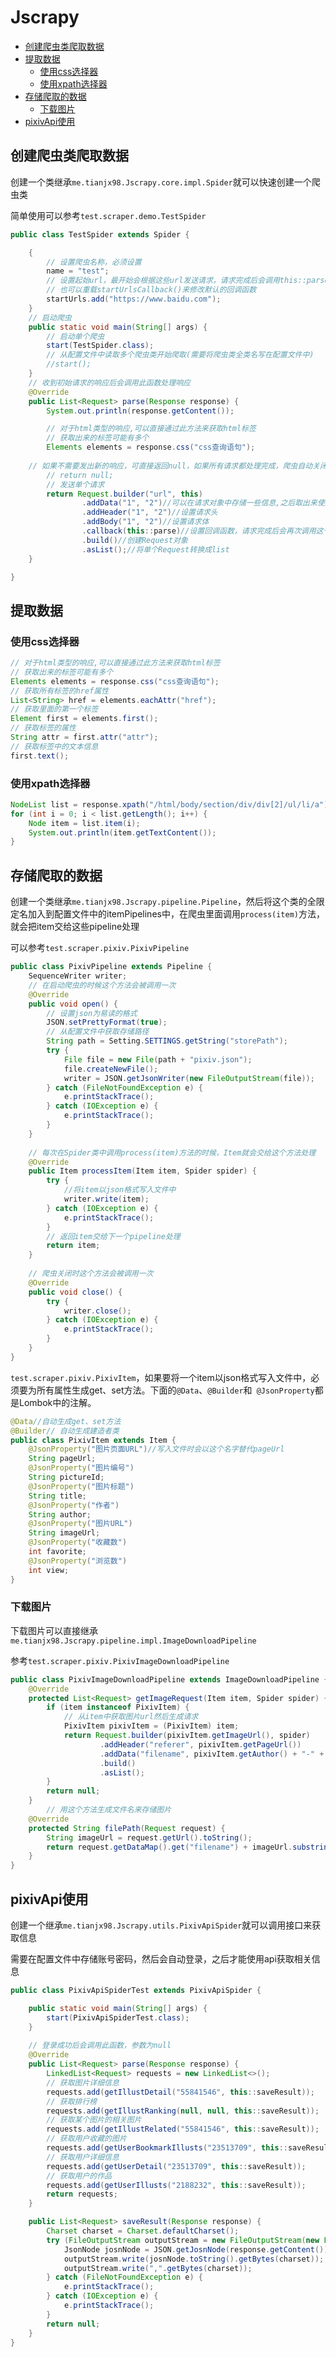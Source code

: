# Jscrapy

* [创建爬虫类爬取数据](#创建爬虫类爬取数据)
* [提取数据](#提取数据)
  + [使用css选择器](#使用css选择器)
  + [使用xpath选择器](#使用xpath选择器)
* [存储爬取的数据](#存储爬取的数据)
  + [下载图片](#下载图片)
* [pixivApi使用](#pixivApi使用)

## 创建爬虫类爬取数据

创建一个类继承`me.tianjx98.Jscrapy.core.impl.Spider`就可以快速创建一个爬虫类

简单使用可以参考`test.scraper.demo.TestSpider`

```java
public class TestSpider extends Spider {

    {
        // 设置爬虫名称，必须设置
        name = "test";
        // 设置起始url，最开始会根据这些url发送请求，请求完成后会调用this::parse函数处理响应
        // 也可以重载startUrlsCallback()来修改默认的回调函数
        startUrls.add("https://www.baidu.com");
    }
	// 启动爬虫
    public static void main(String[] args) {
      	// 启动单个爬虫
        start(TestSpider.class);
      	// 从配置文件中读取多个爬虫类开始爬取(需要将爬虫类全类名写在配置文件中)
      	//start();
    }
	// 收到初始请求的响应后会调用此函数处理响应
    @Override
    public List<Request> parse(Response response) {
        System.out.println(response.getContent());

        // 对于html类型的响应,可以直接通过此方法来获取html标签
        // 获取出来的标签可能有多个
        Elements elements = response.css("css查询语句");
      
	// 如果不需要发出新的响应，可直接返回null，如果所有请求都处理完成，爬虫自动关闭
        // return null;
        // 发送单个请求
        return Request.builder("url", this)
                .addData("1", "2")//可以在请求对象中存储一些信息,之后取出来使用
                .addHeader("1", "2")//设置请求头
                .addBody("1", "2")//设置请求体
                .callback(this::parse)//设置回调函数，请求完成后会再次调用这个函数
                .build()//创建Request对象
                .asList();//将单个Request转换成list
    }

}
```

## 提取数据

### 使用css选择器

```java
// 对于html类型的响应,可以直接通过此方法来获取html标签
// 获取出来的标签可能有多个
Elements elements = response.css("css查询语句");
// 获取所有标签的href属性
List<String> href = elements.eachAttr("href");
// 获取里面的第一个标签
Element first = elements.first();
// 获取标签的属性
String attr = first.attr("attr");
// 获取标签中的文本信息
first.text();
```

### 使用xpath选择器

```java
NodeList list = response.xpath("/html/body/section/div/div[2]/ul/li/a");
for (int i = 0; i < list.getLength(); i++) {
    Node item = list.item(i);
    System.out.println(item.getTextContent());
}
```

## 存储爬取的数据

创建一个类继承`me.tianjx98.Jscrapy.pipeline.Pipeline`，然后将这个类的全限定名加入到配置文件中的itemPipelines中，在爬虫里面调用`process(item)`方法，就会把item交给这些pipeline处理

可以参考`test.scraper.pixiv.PixivPipeline`

```java
public class PixivPipeline extends Pipeline {
    SequenceWriter writer;
  	// 在启动爬虫的时候这个方法会被调用一次
    @Override
    public void open() {
        // 设置json为易读的格式
        JSON.setPrettyFormat(true);
        // 从配置文件中获取存储路径
        String path = Setting.SETTINGS.getString("storePath");
        try {
            File file = new File(path + "pixiv.json");
            file.createNewFile();
            writer = JSON.getJsonWriter(new FileOutputStream(file));
        } catch (FileNotFoundException e) {
            e.printStackTrace();
        } catch (IOException e) {
            e.printStackTrace();
        }
    }
		
  	// 每次在Spider类中调用process(item)方法的时候，Item就会交给这个方法处理
    @Override
    public Item processItem(Item item, Spider spider) {
        try {
          	//将item以json格式写入文件中
            writer.write(item);
        } catch (IOException e) {
            e.printStackTrace();
        }
        // 返回item交给下一个pipeline处理
        return item;
    }
		
  	// 爬虫关闭时这个方法会被调用一次
    @Override
    public void close() {
        try {
            writer.close();
        } catch (IOException e) {
            e.printStackTrace();
        }
    }
}
```

`test.scraper.pixiv.PixivItem`，如果要将一个item以json格式写入文件中，必须要为所有属性生成get、set方法。下面的`@Data`、`@Builder`和` @JsonProperty`都是Lombok中的注解。

```java
@Data//自动生成get、set方法
@Builder// 自动生成建造者类
public class PixivItem extends Item {
    @JsonProperty("图片页面URL")//写入文件时会以这个名字替代pageUrl
    String pageUrl;
    @JsonProperty("图片编号")
    String pictureId;
    @JsonProperty("图片标题")
    String title;
    @JsonProperty("作者")
    String author;
    @JsonProperty("图片URL")
    String imageUrl;
    @JsonProperty("收藏数")
    int favorite;
    @JsonProperty("浏览数")
    int view;
}
```

### 下载图片

下载图片可以直接继承`me.tianjx98.Jscrapy.pipeline.impl.ImageDownloadPipeline`

参考`test.scraper.pixiv.PixivImageDownloadPipeline`

```java
public class PixivImageDownloadPipeline extends ImageDownloadPipeline {
    @Override
    protected List<Request> getImageRequest(Item item, Spider spider) {
        if (item instanceof PixivItem) {
            // 从item中获取图片url然后生成请求
            PixivItem pixivItem = (PixivItem) item;
            return Request.builder(pixivItem.getImageUrl(), spider)
                    .addHeader("referer", pixivItem.getPageUrl())
                    .addData("filename", pixivItem.getAuthor() + "-" + pixivItem.getTitle())
                    .build()
                    .asList();
        }
        return null;
    }
		// 用这个方法生成文件名来存储图片
    @Override
    protected String filePath(Request request) {
        String imageUrl = request.getUrl().toString();
        return request.getDataMap().get("filename") + imageUrl.substring(imageUrl.lastIndexOf("."));
    }
}
```

## pixivApi使用

创建一个继承`me.tianjx98.Jscrapy.utils.PixivApiSpider`就可以调用接口来获取信息

需要在配置文件中存储账号密码，然后会自动登录，之后才能使用api获取相关信息

```java
public class PixivApiSpiderTest extends PixivApiSpider {

    public static void main(String[] args) {
        start(PixivApiSpiderTest.class);
    }
		
  	// 登录成功后会调用此函数，参数为null
    @Override
    public List<Request> parse(Response response) {
        LinkedList<Request> requests = new LinkedList<>();
        // 获取图片详细信息
        requests.add(getIllustDetail("55841546", this::saveResult));
        // 获取排行榜
        requests.add(getIllustRanking(null, null, this::saveResult));
        // 获取某个图片的相关图片
        requests.add(getIllustRelated("55841546", this::saveResult));
        // 获取用户收藏的图片
        requests.add(getUserBookmarkIllusts("23513709", this::saveResult));
        // 获取用户详细信息
        requests.add(getUserDetail("23513709", this::saveResult));
        // 获取用户的作品
        requests.add(getUserIllusts("2188232", this::saveResult));
        return requests;
    }

    public List<Request> saveResult(Response response) {
        Charset charset = Charset.defaultCharset();
        try (FileOutputStream outputStream = new FileOutputStream(new File("pixivApiTest.json"), true)) {
            JsonNode josnNode = JSON.getJosnNode(response.getContent());
            outputStream.write(josnNode.toString().getBytes(charset));
            outputStream.write(",".getBytes(charset));
        } catch (FileNotFoundException e) {
            e.printStackTrace();
        } catch (IOException e) {
            e.printStackTrace();
        }
        return null;
    }
}
```
